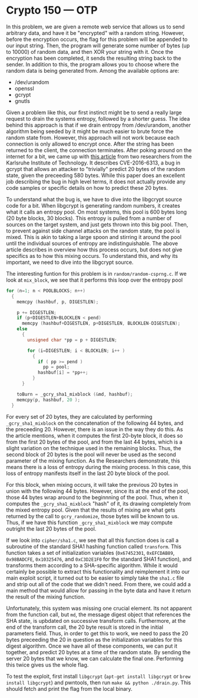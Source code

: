 # Crypto 150 &mdash; OTP

In this problem, we are given a remote web service that allows us to send arbitrary data, and have it be "encrypted" with a random string. However, before the encryption occurs, the flag for this problem will be appended to our input string. Then, the program will generate some number of bytes (up to 10000) of random data, and then XOR your string with it. Once the encryption has been completed, it sends the resulting string back to the sender. In addition to this, the program allows you to choose where the random data is being generated from. Among the available options are:

 - /dev/urandom
 - openssl
 - gcrypt
 - gnutls

Given a problem like this, our first instinct might be to send a really large request to drain the systems entropy, followed by a shorter guess. The idea behind this approach is that if we drain entropy from /dev/urandom, another algorithm being seeded by it might be much easier to brute force the random state from. However, this approach will not work because each connection is only allowed to encrypt once. After the string has been returned to the client, the connection terminates. After poking around on the internet for a bit, we came up with [this article](http://formal.iti.kit.edu/~klebanov/pubs/libgcrypt-cve-2016-6313.pdf) from two researchers from the Karlsruhe Institute of Technology. It describes CVE-2016-6313, a bug in gcrypt that allows an attacker to "trivially" predict 20 bytes of the random state, given the preceeding 580 bytes. While this paper does an excellent job describing the bug in high level terms, it does not actually provide any code samples or specific details on how to predict these 20 bytes.

To understand what the bug is, we have to dive into the libgcrypt source code for a bit. When libgcrypt is generating random numbers, it creates what it calls an entropy pool. On most systems, this pool is 600 bytes long (20 byte blocks, 30 blocks). This entropy is pulled from a number of sources on the target system, and just gets thrown into this big pool. Then, to prevent against side channel attacks on the random state, the pool is mixed. This is akin to taking a large spoon and stirring it around the pool until the individual sources of entropy are indistinguishable. The above article describes in overview how this process occurs, but does not give specifics as to how this mixing occurs. To understand this, and why its important, we need to dive into the libgcrypt source. 

The interesting funtion for this problem is in `random/random-csprng.c`. If we look at `mix_block`, we see that it performs this loop over the entropy pool

```c
for (n=1; n < POOLBLOCKS; n++) 
  {    
    memcpy (hashbuf, p, DIGESTLEN);

    p += DIGESTLEN;
    if (p+DIGESTLEN+BLOCKLEN < pend)
      memcpy (hashbuf+DIGESTLEN, p+DIGESTLEN, BLOCKLEN-DIGESTLEN);
    else 
      {    
        unsigned char *pp = p + DIGESTLEN;

        for (i=DIGESTLEN; i < BLOCKLEN; i++ )
          {    
            if ( pp >= pend )
              pp = pool;
            hashbuf[i] = *pp++;
          }    
      }    

    toBurn = _gcry_sha1_mixblock (&md, hashbuf);
    memcpy(p, hashbuf, 20 );
  }
```

For every set of 20 bytes, they are calculated by performing `_gcry_sha1_mixblock` on the concatenation of the following 44 bytes, and the preceeding 20. However, there is an issue in the way they do this. As the article mentions, when it computes the first 20-byte block, it does so from the first 20 bytes of the pool, and from the last 44 bytes, which is a slight variation on the technique used in the remaining blocks. Thus, the second block of 20 bytes is the pool will never be used as the second parameter of the mixing function. As the Researchers demonstrate, this means there is a loss of entropy during the mixing process. In this case, this loss of entropy manifests itself in the last 20 byte block of the pool.

For this block, when mixing occurs, it will take the previous 20 bytes in union with the following 44 bytes. However, since its at the end of the pool, those 44 bytes wrap around to the beginnning of the pool. Thus, when it computes the `_gcry_sha1_mixblock` "hash" of it, its drawing completely from the mixed entropy pool. Given that the results of mixing are what gets returned by the call to `gcry_randomize`, those bytes will be known to us. Thus, if we have this function `_gcry_sha1_mixblock` we may compute outright the last 20 bytes of the pool.

If we look into `cipher/sha1.c`, we see that all this function does is call a subroutine of the standard SHA1 hashing function called `transform`. This function takes a set of initialization variables (`0x67452301`, `0xEFCDAB89`, `0x98BADCFE`, `0x10325476`, and `0xC3D2E1F0` for the standard SHA1 function), and transforms them according to a SHA-specific algorithm. While it would certainly be possible to extract this functionality and reimplement it into our main exploit script, it turned out to be easier to simply take the `sha1.c` file and strip out all of the code that we didn't need. From there, we could add a main method that would allow for passing in the byte data and have it return the result of the mixing function. 

Unfortunately, this system was missing one crucial element. Its not apparent from the function call, but `md`, the message digest object that references the SHA state, is upbdated on successive transform calls. Furthermore, at the end of the transform call, the 20 byte result is stored in the initial parameters field. Thus, in order to get this to work, we need to pass the 20 bytes preceeding the 20 in question as the initialization variables for this digest algorithm. Once we have all of these components, we can put it together, and predict 20 bytes at a time of the random state. By sending the server 20 bytes that we know, we can calculate the final one. Performing this twice gives us the whole flag. 

To test the exploit, first install `libgcrypt` (`apt-get install libgcrypt` or `brew install libgcrypt`) and pwntools, then run `make && python ./drain.py`. This should fetch and print the flag from the local binary.
